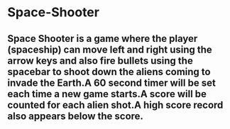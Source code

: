 # Space-Shooter
## Space Shooter is a game where the player (spaceship) can move left and right using the arrow keys and also fire bullets using the spacebar to shoot down the aliens coming to invade the Earth.A 60 second timer will be set each time a new game starts.A score will be counted for each alien shot.A high score record also appears below the score.
